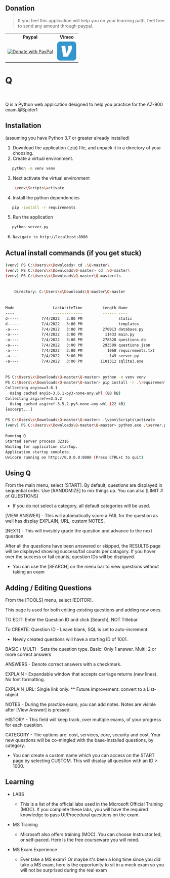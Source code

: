 
## Donation
> If you feel this application will help you on your learning path, feel free to send any amount through paypal.

<table>
<th>Paypal</th>
<th>Vimeo</th>
<tr>
    <td>
        <a href="https://paypal.me/jameskeating1509">
        <img src="https://raw.githubusercontent.com/stefan-niedermann/paypal-donate-button/master/paypal-donate-button.png" height="80" width="160" alt="Donate with PayPal" />
        </a>
    </td>
    <td> <a href="https://www.venmo.com/tonya-keating">
        <img src="https://raw.githubusercontent.com/rob3rt-keating/Q/master/static/images/venmo.png" height="60" width="60" alt="Donate with Venmo" />
        </a> </td>

</table>

# Q 
<br>

Q is a Python web application designed to help you practice for the AZ-900 exam.@Spider1


## Installation

(assuming you have Python 3.7 or greater already installed)

1) Download the application (.zip) file, and unpack it in a directory of your choosing.
2) Create a virtual environment.
```bash 
   python -m venv venv
   ```
3) Next activate the virtual environment
```bash 
   .\venv\Scripts\activate
   ```

4) Install the python dependencies
```bash 
   pip -install -r requirements
   ```
5) Run the application
```bash 
   python server.py
   ```
6) ```bash 
   Navigate to http://localhost:8080
   ```

## Actual  install commands (if you get stuck)

```bash
(venv) PS C:\Users\x\Downloads> cd .\Q-master\
(venv) PS C:\Users\x\Downloads\Q-master> cd .\Q-master\
(venv) PS C:\Users\x\Downloads\Q-master\Q-master>ls


    Directory: C:\Users\x\Downloads\Q-master\Q-master


Mode                 LastWriteTime         Length Name
----                 -------------         ------ ----
d-----          7/4/2022   3:00 PM                static
d-----          7/4/2022   3:00 PM                templates
-a----          7/4/2022   3:00 PM         270913 database.py
-a----          7/4/2022   3:00 PM          11433 main.py
-a----          7/4/2022   3:00 PM         278528 questions.db
-a----          7/4/2022   3:00 PM         293509 questions.json
-a----          7/4/2022   3:00 PM           1068 requirements.txt
-a----          7/4/2022   3:00 PM            149 server.py
-a----          7/4/2022   3:00 PM        1101312 sqlite3.exe


PS C:\Users\x\Downloads\Q-master\Q-master> python -m venv venv
PS C:\Users\x\Downloads\Q-master\Q-master> pip install -r .\requirements.txt
Collecting anyio==3.6.1
  Using cached anyio-3.6.1-py3-none-any.whl (80 kB)
Collecting asgiref==3.5.2
  Using cached asgiref-3.5.2-py3-none-any.whl (22 kB)
[excerpt...]

PS C:\Users\x\Downloads\Q-master\Q-master> .\venv\Scripts\activate
(venv) PS C:\Users\x\Downloads\Q-master\Q-master> python.exe .\server.py

Running Q
Started server process 32316
Waiting for application startup.
Application startup complete.
Uvicorn running on http://0.0.0.0:8080 (Press CTRL+C to quit)
```
## Using Q

From the main menu, select [START].
By default, questions are displayed in sequential order. Use [RANDOMIZE] to mix things up.
You can also [LIMIT # of QUESTIONS]

* If you do not select a category, all default categories will be used.

[VIEW ANSWER] - This will automatically score a FAIL for the question as well has display EXPLAIN, URL, custom NOTES.

[NEXT] - This will invisibly grade the question and advance to the next question.

After all the questions have been answered or skipped, the RESULTS page will be displayed showing success/fail counts per catagory.  If you hover over the success or fail counts, question IDs will be displayed.

* You can use the [SEARCH] on the menu bar to view questions without taking an exam


## Adding / Editing Questions

From the [TOOLS] menu, select [EDITOR].

This page is used for both editing existing questions and adding new ones.

TO EDIT: Enter the Question ID and click [Search], NOT Titlebar

To CREATE:
Question ID - Leave blank, SQL is set to auto-increment.  
* Newly created questions will have a starting ID of 1001.

BASIC / MULTI - Sets the question type. Basic: Only 1 answer.  Multi: 2 or more correct answers

ANSWERS - Denote correct answers with a checkmark.

EXPLAIN - Expandable window that accepts carriage returns (new lines).  No font formatting.

EXPLAIN_URL: Single link only. ** Future improvement: convert to a List-object

NOTES - During the practice exam, you can add notes.  Notes are visible after [View Answer] is pressed.

HISTORY - This field will keep track, over multiple exams, of your progress for each question. 

CATEGORY - The options are: cost, services, core, security and cost. Your new questions will be co-mingled with the base-installed questions, by category.
* You can create a custom name which you can access on the START page by selecting CUSTOM.  This will display all question with an ID > 1000.

## Learning

* LABS
  - This is a list of the official labs used in the Microsoft Official Training (MOC).  If you complete these labs, you will have the required knowledge to pass UI/Procedural questions on the exam.

* MS Training
  - Microsoft also offers training (MOC).  You can choose Instructor led, or self-paced.  Here is the free courseware you will need.

* MS Exam Experience
  - Ever take a MS exam? Or maybe it's been a long time since you did take a MS exam, here is the opportunity to sit in a mock exam so you will not be surprised during the real exam